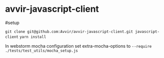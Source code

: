 # avvir-javascript-client


#setup

`git clone git@github.com:Avvir/avvir-javascript-client.git javascript-client`
`yarn install`

In webstorm mocha configuration set extra-mocha-options to `--require ./tests/test_utils/mocha_setup.js`

